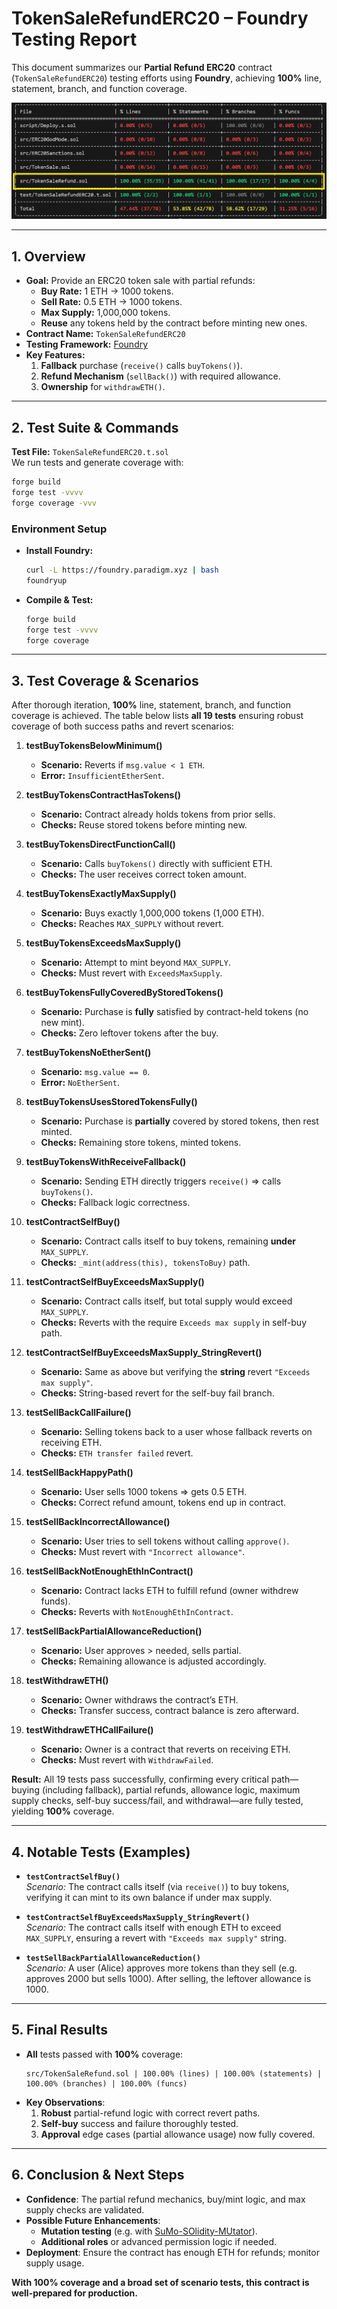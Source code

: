 # **TokenSaleRefundERC20 – Foundry Testing Report**

This document summarizes our **Partial Refund ERC20** contract (`TokenSaleRefundERC20`) testing efforts using **Foundry**, achieving **100%** line, statement, branch, and function coverage.
  
  
  <img src="partialRefundContractTesting.png" alt="screenshot" style="margin:0;" />

---

## **1. Overview**

- **Goal:** Provide an ERC20 token sale with partial refunds:
  - **Buy Rate:** 1 ETH → 1000 tokens.
  - **Sell Rate:** 0.5 ETH → 1000 tokens.
  - **Max Supply:** 1,000,000 tokens.
  - **Reuse** any tokens held by the contract before minting new ones.
- **Contract Name:** `TokenSaleRefundERC20`
- **Testing Framework:** [Foundry](https://book.getfoundry.sh/)
- **Key Features:**
  1. **Fallback** purchase (`receive()` calls `buyTokens()`).
  2. **Refund Mechanism** (`sellBack()`) with required allowance.
  3. **Ownership** for `withdrawETH()`.

---

## **2. Test Suite & Commands**

**Test File:** `TokenSaleRefundERC20.t.sol`  
We run tests and generate coverage with:

```bash
forge build
forge test -vvvv
forge coverage -vvv
```

### **Environment Setup**
- **Install Foundry:**
  ```bash
  curl -L https://foundry.paradigm.xyz | bash
  foundryup
  ```
- **Compile & Test:**
  ```bash
  forge build
  forge test -vvvv
  forge coverage
  ```

---

## 3. Test Coverage & Scenarios

After thorough iteration, **100%** line, statement, branch, and function coverage is achieved. The table below lists **all 19 tests** ensuring robust coverage of both success paths and revert scenarios:

1. **testBuyTokensBelowMinimum()**  
   - **Scenario:** Reverts if `msg.value < 1 ETH`.  
   - **Error:** `InsufficientEtherSent`.

2. **testBuyTokensContractHasTokens()**  
   - **Scenario:** Contract already holds tokens from prior sells.  
   - **Checks:** Reuse stored tokens before minting new.

3. **testBuyTokensDirectFunctionCall()**  
   - **Scenario:** Calls `buyTokens()` directly with sufficient ETH.  
   - **Checks:** The user receives correct token amount.

4. **testBuyTokensExactlyMaxSupply()**  
   - **Scenario:** Buys exactly 1,000,000 tokens (1,000 ETH).  
   - **Checks:** Reaches `MAX_SUPPLY` without revert.

5. **testBuyTokensExceedsMaxSupply()**  
   - **Scenario:** Attempt to mint beyond `MAX_SUPPLY`.  
   - **Checks:** Must revert with `ExceedsMaxSupply`.

6. **testBuyTokensFullyCoveredByStoredTokens()**  
   - **Scenario:** Purchase is **fully** satisfied by contract-held tokens (no new mint).  
   - **Checks:** Zero leftover tokens after the buy.

7. **testBuyTokensNoEtherSent()**  
   - **Scenario:** `msg.value == 0`.  
   - **Error:** `NoEtherSent`.

8. **testBuyTokensUsesStoredTokensFully()**  
   - **Scenario:** Purchase is **partially** covered by stored tokens, then rest minted.  
   - **Checks:** Remaining store tokens, minted tokens.

9. **testBuyTokensWithReceiveFallback()**  
   - **Scenario:** Sending ETH directly triggers `receive()` => calls `buyTokens()`.  
   - **Checks:** Fallback logic correctness.

10. **testContractSelfBuy()**  
    - **Scenario:** Contract calls itself to buy tokens, remaining **under** `MAX_SUPPLY`.  
    - **Checks:** `_mint(address(this), tokensToBuy)` path.

11. **testContractSelfBuyExceedsMaxSupply()**  
    - **Scenario:** Contract calls itself, but total supply would exceed `MAX_SUPPLY`.  
    - **Checks:** Reverts with the require `Exceeds max supply` in self-buy path.

12. **testContractSelfBuyExceedsMaxSupply_StringRevert()**  
    - **Scenario:** Same as above but verifying the **string** revert `"Exceeds max supply"`.  
    - **Checks:** String-based revert for the self-buy fail branch.

13. **testSellBackCallFailure()**  
    - **Scenario:** Selling tokens back to a user whose fallback reverts on receiving ETH.  
    - **Checks:** `ETH transfer failed` revert.

14. **testSellBackHappyPath()**  
    - **Scenario:** User sells 1000 tokens => gets 0.5 ETH.  
    - **Checks:** Correct refund amount, tokens end up in contract.

15. **testSellBackIncorrectAllowance()**  
    - **Scenario:** User tries to sell tokens without calling `approve()`.  
    - **Checks:** Must revert with `"Incorrect allowance"`.

16. **testSellBackNotEnoughEthInContract()**  
    - **Scenario:** Contract lacks ETH to fulfill refund (owner withdrew funds).  
    - **Checks:** Reverts with `NotEnoughEthInContract`.

17. **testSellBackPartialAllowanceReduction()**  
    - **Scenario:** User approves > needed, sells partial.  
    - **Checks:** Remaining allowance is adjusted accordingly.

18. **testWithdrawETH()**  
    - **Scenario:** Owner withdraws the contract’s ETH.  
    - **Checks:** Transfer success, contract balance is zero afterward.

19. **testWithdrawETHCallFailure()**  
    - **Scenario:** Owner is a contract that reverts on receiving ETH.  
    - **Checks:** Must revert with `WithdrawFailed`.

**Result:** All 19 tests pass successfully, confirming every critical path—buying (including fallback), partial refunds, allowance logic, maximum supply checks, self-buy success/fail, and withdrawal—are fully tested, yielding **100%** coverage.

---

## **4. Notable Tests (Examples)**

- **`testContractSelfBuy()`**  
  *Scenario:* The contract calls itself (via `receive()`) to buy tokens, verifying it can mint to its own balance if under max supply.

- **`testContractSelfBuyExceedsMaxSupply_StringRevert()`**  
  *Scenario:* The contract calls itself with enough ETH to exceed `MAX_SUPPLY`, ensuring a revert with `"Exceeds max supply"` string.

- **`testSellBackPartialAllowanceReduction()`**  
  *Scenario:* A user (Alice) approves more tokens than they sell (e.g. approves 2000 but sells 1000). After selling, the leftover allowance is 1000.

---

## **5. Final Results**

- **All** tests passed with **100%** coverage:
  ```plaintext
  src/TokenSaleRefund.sol | 100.00% (lines) | 100.00% (statements) | 100.00% (branches) | 100.00% (funcs)
  ```
- **Key Observations**:
  1. **Robust** partial-refund logic with correct revert paths.
  2. **Self-buy** success and failure thoroughly tested.
  3. **Approval** edge cases (partial allowance usage) now fully covered.

---

## **6. Conclusion & Next Steps**

- **Confidence**: The partial refund mechanics, buy/mint logic, and max supply checks are validated.
- **Possible Future Enhancements**:
  - **Mutation testing** (e.g. with [SuMo-SOlidity-MUtator](https://github.com/MorenaBarboni/SuMo-SOlidity-MUtator)).
  - **Additional roles** or advanced permission logic if needed.
- **Deployment**: Ensure the contract has enough ETH for refunds; monitor supply usage.

**With 100% coverage and a broad set of scenario tests, this contract is well-prepared for production.**